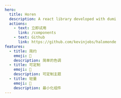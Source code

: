 ```yaml
---
hero:
  title: Horen
  description: A react library developed with dumi
  actions:
    - text: 立即试用
      link: /components
    - text: Github
      link: https://github.com/kevinjobs/halomonde
features:
  - title: 简约
    emoji: 💎
    description: 简单的色调
  - title: 可定制
    emoji: 🌈
    description: 可定制主题
  - title: 轻量
    emoji: 🚀
    description: 最小化组件
---
```

